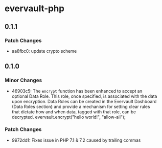 # evervault-php

## 0.1.1

### Patch Changes

- aa6fbc0: update crypto scheme

## 0.1.0

### Minor Changes

- 46903c5: The `encrypt` function has been enhanced to accept an optional Data Role. This role, once specified, is associated with the data upon encryption. Data Roles can be created in the Evervault Dashboard (Data Roles section) and provide a mechanism for setting clear rules that dictate how and when data, tagged with that role, can be decrypted.
  evervault.encrypt("hello world!", "allow-all");

### Patch Changes

- 9972dd1: Fixes issue in PHP 7.1 & 7.2 caused by trailing commas
